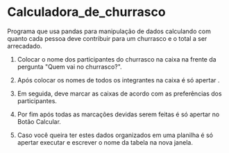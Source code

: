 # Calculadora_de_churrasco
Programa que usa pandas para manipulação de dados calculando com quanto cada pessoa deve contribuir para um churrasco e o total a ser arrecadado.

1) Colocar o nome dos participantes do churrasco na caixa na frente da pergunta "Quem vai no churrasco?".

2) Após colocar os nomes de todos os integrantes na caixa é só apertar <Enter>.

3) Em seguida, deve marcar as caixas de acordo com as preferências dos participantes.

4) Por fim após todas as marcações devidas serem feitas é só apertar no Botão Calcular.

5) Caso você queira ter estes dados organizados em uma planilha é só apertar executar e escrever o nome da tabela na nova janela.
